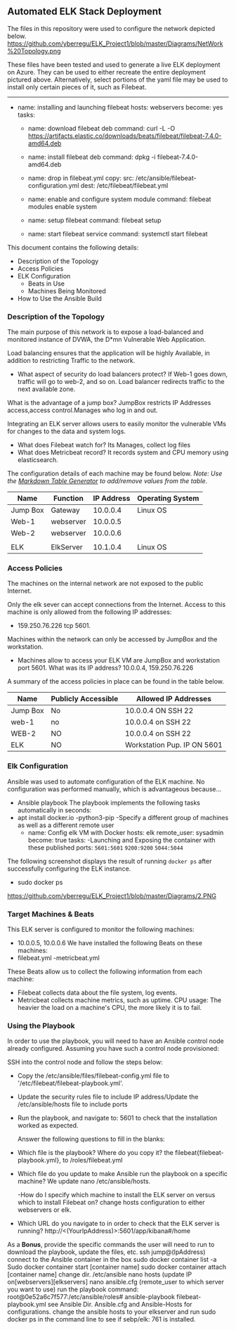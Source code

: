 ## Automated ELK Stack Deployment

The files in this repository were used to configure the network depicted below.
https://github.com/yberregu/ELK_Project1/blob/master/Diagrams/NetWork%20Topology.png


These files have been tested and used to generate a live ELK deployment on Azure. They can be used to either recreate the entire deployment pictured above. Alternatively, select portions of the yaml file may be used to install only certain pieces of it, such as Filebeat.

  ---
- name: installing and launching filebeat
  hosts: webservers
  become: yes
  tasks:

  - name: download filebeat deb
    command: curl -L -O https://artifacts.elastic.co/downloads/beats/filebeat/filebeat-7.4.0-amd64.deb


  - name: install filebeat deb
    command: dpkg -i filebeat-7.4.0-amd64.deb

  - name: drop in filebeat.yml
    copy:
      src: /etc/ansible/filebeat-configuration.yml
      dest: /etc/filebeat/filebeat.yml

  - name: enable and configure system module
    command: filebeat modules enable system

  - name: setup filebeat
    command: filebeat setup

  - name: start filebeat service
    command: systemctl start filebeat



This document contains the following details:
- Description of the Topology
- Access Policies
- ELK Configuration
  - Beats in Use
  - Machines Being Monitored
- How to Use the Ansible Build


### Description of the Topology

The main purpose of this network is to expose a load-balanced and monitored instance of DVWA, the D*mn Vulnerable Web Application.

Load balancing ensures that the application will be highly Available, in addition to restricting Traffic to the network.
-  What aspect of security do load balancers protect? If Web-1 goes down, traffic will go to web-2, and so on. Load balancer redirects traffic to the next available zone.

 What is the advantage of a jump box? JumpBox restricts IP Addresses access,access control.Manages who log in and out.

Integrating an ELK server allows users to easily monitor the vulnerable VMs for changes to the data and system logs.
- What does Filebeat watch for? Its Manages, collect log files
-  What does Metricbeat record? It records system and CPU memory using elasticsearch.

The configuration details of each machine may be found below.
_Note: Use the [Markdown Table Generator](http://www.tablesgenerator.com/markdown_tables) to add/remove values from the table_.

| Name     | Function | IP Address | Operating System |
|----------|----------|------------|------------------|
| Jump Box | Gateway  | 10.0.0.4   | Linux OS         |
| Web-1    | webserver| 10.0.0.5   |                  |                              
| Web-2    | webserver| 10.0.0.6   |                  |
|          |          |            |                  |                             
| ELK      | ElkServer| 10.1.0.4   | Linux OS         |

### Access Policies

The machines on the internal network are not exposed to the public Internet. 

Only the elk sever can accept connections from the Internet. Access to this machine is only allowed from the following IP addresses:
- 159.250.76.226 tcp 5601.

Machines within the network can only be accessed by JumpBox and the workstation.
- Machines allow to access your ELK VM are JumpBox and workstation port 5601.
What was its IP address? 10.0.0.4, 159.250.76.226

A summary of the access policies in place can be found in the table below.

| Name     | Publicly Accessible | Allowed IP Addresses      |
|----------|---------------------|---------------------------|
| Jump Box | No                  |10.0.0.4 ON SSH 22         |
|   web-1  | no                  |10.0.0.4 on SSH 22         |
|   WEB-2  | NO                  |10.0.0.4 on SSH 22         |
| ELK      | NO                  |Workstation Pup. IP ON 5601|

### Elk Configuration

Ansible was used to automate configuration of the ELK machine. No configuration was performed manually, which is advantageous because...
- Ansible playbook 
The playbook implements the following tasks automatically in seconds:
- apt install docker.io
-python3-pip
 -Specify a different group of machines as well as a different remote user
  - name: Config elk VM with Docker
    hosts: elk
    remote_user: sysadmin
    become: true
    tasks:
 -Launching and Exposing the container with these published ports:
 `5601:5601` 
 `9200:9200`
 `5044:5044`

The following screenshot displays the result of running `docker ps` after successfully configuring the ELK instance.
- sudo docker ps

https://github.com/yberregu/ELK_Project1/blob/master/Diagrams/2.PNG

### Target Machines & Beats
This ELK server is configured to monitor the following machines:
- 10.0.0.5, 10.0.0.6
We have installed the following Beats on these machines:
- filebeat.yml  -metricbeat.yml

These Beats allow us to collect the following information from each machine:
- Filebeat collects data about the file system, log events.
- Metricbeat collects machine metrics, such as uptime.
CPU usage: The heavier the load on a machine's CPU, the more likely it is to fail.
### Using the Playbook
In order to use the playbook, you will need to have an Ansible control node already configured. Assuming you have such a control node provisioned: 

SSH into the control node and follow the steps below:
- Copy the /etc/ansible/files/filebeat-config.yml file to '/etc/filebeat/filebeat-playbook.yml'.
- Update the security rules file to include IP address/Update the /etc/ansible/hosts file to include ports
- Run the playbook, and navigate to: 5601 to check that the installation worked as expected.

  Answer the following questions to fill in the blanks:
- Which file is the playbook? Where do you copy it? the filebeat{filebeat-playbook.yml}, to /roles/filebeat.yml
- Which file do you update to make Ansible run the playbook on a specific machine? We update nano  /etc/ansible/hosts.

  -How do I specify which machine to install the ELK server on versus which to install Filebeat on? change hosts configuration to either webservers or elk.
- Which URL do you navigate to in order to check that the ELK server is running? http://<(YourIpAddress)>:5601/app/kibana#/home

As a **Bonus**, provide the specific commands the user will need to run to download the playbook, update the files, etc.
ssh jump@(IpAddress)
connect to the Ansible container in the box
sudo docker container list -a
Sudo docker container start [container name]
sudo docker container attach [container name]
change dir. /etc/ansible
nano hosts (update IP on[webservers][elkservers]
nano ansible.cfg (remote_user to which server you want to use)
run the playbook command: root@0e52a6c7f577:/etc/ansible/roles# ansible-playbook filebeat-playbook.yml
see Ansible Dir. Ansible.cfg and Ansible-Hosts for configurations.
change the ansible hosts to your elkserver and run sudo docker ps in the command line to see if sebp/elk: 761 is installed.
